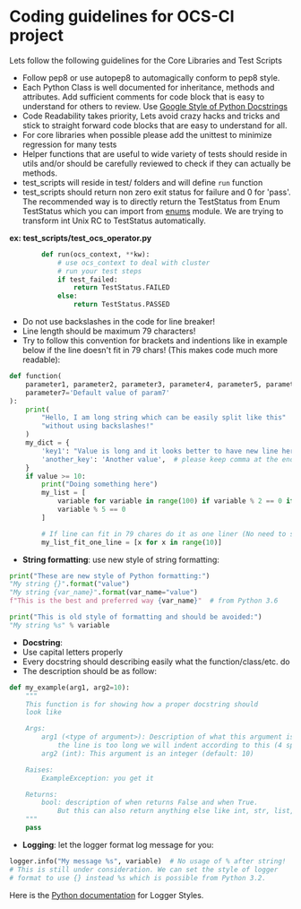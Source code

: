# Coding guidelines for OCS-CI project

Lets follow the following guidelines for the Core Libraries and Test Scripts

* Follow pep8 or use autopep8 to automagically conform to pep8 style.
* Each Python Class is well documented for inheritance, methods and
    attributes. Add sufficient comments for code block that is easy
    to understand for others to review.
    Use [Google Style of Python Docstrings](https://sphinxcontrib-napoleon.readthedocs.io/en/latest/example_google.html)
* Code Readability takes priority, Lets avoid crazy hacks and tricks
    and stick to straight forward code blocks that are easy to
    understand for all.
* For core libraries when possible please add the unittest to
    minimize regression for many tests
* Helper functions that are useful to wide variety of tests should
    reside in utils and/or should be carefully reviewed to check if
    they can actually be methods.
* test_scripts will reside in test/ folders and will define `run`
    function
* test_scripts should return non zero exit status for failure and 0
    for 'pass'. The recommended way is to directly return the TestStatus
    from Enum TestStatus which you can import from [enums](../ocsci/enums.py)
    module. We are trying to transform int Unix RC to TestStatus automatically.

**ex: test_scripts/test_ocs_operator.py**

```python
        def run(ocs_context, **kw):
            # use ocs_context to deal with cluster
            # run your test steps
            if test_failed:
                return TestStatus.FAILED
            else:
                return TestStatus.PASSED
```

* Do not use backslashes in the code for line breaker!
* Line length should be maximum 79 characters!
* Try to follow this convention for brackets and indentions like in example
    below if the line doesn't fit in 79 chars!  (This makes code much more
    readable):

```python
def function(
    parameter1, parameter2, parameter3, parameter4, parameter5, parameter6,
    parameter7='Default value of param7'
):
    print(
        "Hello, I am long string which can be easily split like this"
        "without using backslashes!"
    )
    my_dict = {
        'key1': "Value is long and it looks better to have new line here",
        'another_key': 'Another value',  # please keep comma at the end!
    }
    if value >= 10:
        print("Doing something here")
        my_list = [
            variable for variable in range(100) if variable % 2 == 0 if
            variable % 5 == 0
        ]

        # If line can fit in 79 chares do it as one liner (No need to split)!
        my_list_fit_one_line = [x for x in range(10)]
```

* **String formatting**: use new style of string formatting:

```python
print("These are new style of Python formatting:")
"My string {}".format("value")
"My string {var_name}".format(var_name="value")
f"This is the best and preferred way {var_name}"  # from Python 3.6

print("This is old style of formatting and should be avoided:")
"My string %s" % variable
```

* **Docstring**:
* Use capital letters properly
* Every docstring should describing easily what the function/class/etc. do
* The description should be as follow:
```python
def my_example(arg1, arg2=10):
    """
    This function is for showing how a proper docstring should
    look like

    Args:
        arg1 (<type of argument>): Description of what this argument is and if
            the line is too long we will indent according to this (4 spaces)
        arg2 (int): This argument is an integer (default: 10)

    Raises:
        ExampleException: you get it

    Returns:
        bool: description of when returns False and when True.
            But this can also return anything else like int, str, list, etc.
    """
    pass
```

* **Logging**: let the logger format log message for you:

```python
logger.info("My message %s", variable)  # No usage of % after string!
# This is still under consideration. We can set the style of logger
# format to use {} instead %s which is possible from Python 3.2.
```

Here is the [Python documentation](https://docs.python.org/3/howto/logging-cookbook.html#use-of-alternative-formatting-styles)
for Logger Styles.
